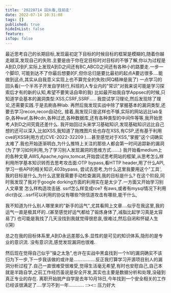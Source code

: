 ```yaml
---
title: '20220714 回头看,往前走'
date: 2022-07-14 10:31:08
tags: []
published: true
hideInList: false
feature: 
isTop: false
---
```

最近思考自己的长期目标,发现最初定下目标的时候目标的框架是模糊的,随着你越走越深,发现自己的失败.主要是由于你在定目标时对目标的不够了解,你以为过程是A到D,D到F,实际上发现A到D之间还有BC,ABCD之间还有各种小的路要走.一步一个脚印, 可能到达不了你最后想要的F,但你总归是要比最初的起点A要远很多....能做到这点,其实从自我意义实现上也不算完全的失败(阿Q精神是我了)
一点学习的回头看(一个半吊子开发自学转行,科班的人专业内的"常识"对我来说可能是学习探索后才有的新的认知,希望不要笑话自卑的我) 
比如最开始我自学Appsec的时候,只知道学会基本的漏洞类型:XSS,CSRF,SSRF.....
我尝试学习理论,然后发现除了理论,还需要实践.于是去刷各种lab.
再然后我发现实战中除了掌握基本的漏洞类型,还要去学习recon,recon自动化, 
接着,我发现只是这样也不够,实际的网站远比lab复杂,各种waf,各种cdn,各种过滤,各种数据库,还有各种类型的中间件等等,我开始思考,A到D之间究竟还差什么.
我开始回过头来学习基础知识,发现基础知识远比自己想的还可以深入,比如XSS,我知道了拖拽图片处也存在XSS,有CSP,还有基于利用cve的XSS利用方式(CVE-2022-32209 )....甚至感觉对于XSS,"掌握"这个词确实太难了.我也开始逐渐明白,为什么推特上关注的那些人都会第一时间追踪新的漏洞(为了学习如何利用,为了学习别人发现漏洞的思维方式.......)
我开始看medium上的各种文章,AWS,Apache,nginx,tomcat,开始尝试思考网站的框架,从思考怎么样利用所学基本知识转而去思考攻击面:OTP bypass,看HTTP header,用了什么API, 学习一些API的相关知识,403bypass, 尝试去思考,为什么这里我要用这个"工具', 我的目标是什么,为什么这里我需要手动检查漏洞,我的目标是什么? 在这个阶段,同时我发现了我对于google dorking方面的利用实在是太少了.一方面又开始学习别人文章里 怎么样构造攻击链. ssrf怎么样变成rce? 有aws,或者有mysql情况下利用dict协议...ssrf可以利用的协议有哪些?侧信道攻击有哪些,能干什么,

我不知道为什么别人哪里来的"新手的运气",尤其看网上文章....似乎在我这里,我的运气一直是极其坏的..(甚至感觉好运气都给了锻炼身体了,减脂比起学习真是太容易了) 也可能是我找了几天没找到我就觉得很悲哀,很难过,然后自闭和怀疑人生((哭)

总之在我的目标体系里,A到D永远差那么多.显性的是可见的知识体系,隐形的是专业的意识流. 没有意识流,感觉发现漏洞也很难.

然后现在觉得自己似乎"操之太急",也许在实战中黑盒找到一个h1的漏洞确实不该归为下一步,下一步我该做的或许是.................反正我打算学习开源项目别人的漏洞分析过程了.自己一直很难受很难受,觉得生活毫无希望,有时也安慰自己,自己本就是半路自学,之前工作经历虽说是安全开发,其实也主要是数据分析和处理,没碰到真正专业的存在.
离职开始脱产自学是去年10月18日,今年找到一个安全相关的工作已经该很满足了....学习不到一年............ ::><:: 压力好大